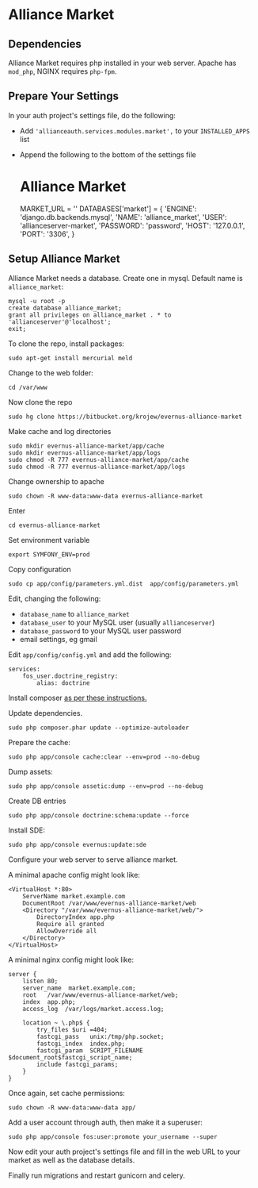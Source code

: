 # Alliance Market

## Dependencies
Alliance Market requires php installed in your web server. Apache has `mod_php`, NGINX requires `php-fpm`.

## Prepare Your Settings
In your auth project's settings file, do the following:
 - Add `'allianceauth.services.modules.market',` to your `INSTALLED_APPS` list
 - Append the following to the bottom of the settings file


    # Alliance Market
    MARKET_URL = ''
    DATABASES['market'] = {
        'ENGINE': 'django.db.backends.mysql',
        'NAME': 'alliance_market',
        'USER': 'allianceserver-market',
        'PASSWORD': 'password',
        'HOST': '127.0.0.1',
        'PORT': '3306',
    }

## Setup Alliance Market
Alliance Market needs a database. Create one in mysql. Default name is `alliance_market`:

    mysql -u root -p
    create database alliance_market;
    grant all privileges on alliance_market . * to 'allianceserver'@'localhost';
    exit;

To clone the repo, install packages:

    sudo apt-get install mercurial meld

Change to the web folder:

    cd /var/www

Now clone the repo

    sudo hg clone https://bitbucket.org/krojew/evernus-alliance-market

Make cache and log directories

    sudo mkdir evernus-alliance-market/app/cache
    sudo mkdir evernus-alliance-market/app/logs
    sudo chmod -R 777 evernus-alliance-market/app/cache
    sudo chmod -R 777 evernus-alliance-market/app/logs

Change ownership to apache

    sudo chown -R www-data:www-data evernus-alliance-market

Enter

    cd evernus-alliance-market

Set environment variable

    export SYMFONY_ENV=prod

Copy configuration

    sudo cp app/config/parameters.yml.dist  app/config/parameters.yml

Edit, changing the following:
 - `database_name` to `alliance_market`
 - `database_user` to your MySQL user (usually `allianceserver`)
 - `database_password` to your MySQL user password
 - email settings, eg gmail

Edit `app/config/config.yml` and add the following:

    services:
        fos_user.doctrine_registry:
            alias: doctrine

Install composer [as per these instructions.](https://getcomposer.org/download/)

Update dependencies.

    sudo php composer.phar update --optimize-autoloader

Prepare the cache:

    sudo php app/console cache:clear --env=prod --no-debug


Dump assets:

    sudo php app/console assetic:dump --env=prod --no-debug


Create DB entries

    sudo php app/console doctrine:schema:update --force

Install SDE:

    sudo php app/console evernus:update:sde

Configure your web server to serve alliance market.

A minimal apache config might look like:

    <VirtualHost *:80>
        ServerName market.example.com
        DocumentRoot /var/www/evernus-alliance-market/web
        <Directory "/var/www/evernus-alliance-market/web/">
            DirectoryIndex app.php
            Require all granted
            AllowOverride all
        </Directory>
    </VirtualHost>

A minimal nginx config might look like:

    server {
        listen 80;
        server_name  market.example.com;
        root   /var/www/evernus-alliance-market/web;
        index  app.php;
        access_log  /var/logs/market.access.log;
    
        location ~ \.php$ {
            try_files $uri =404;
            fastcgi_pass   unix:/tmp/php.socket;
            fastcgi_index  index.php;
            fastcgi_param  SCRIPT_FILENAME  $document_root$fastcgi_script_name;
            include fastcgi_params;
        }
    }

Once again, set cache permissions:

    sudo chown -R www-data:www-data app/

Add a user account through auth, then make it a superuser:

    sudo php app/console fos:user:promote your_username --super

Now edit your auth project's settings file and fill in the web URL to your market as well as the database details.

Finally run migrations and restart gunicorn and celery.